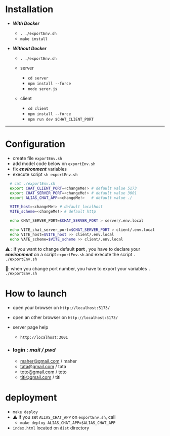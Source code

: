 # Installation

- ***With Docker***
  - `. ./exportEnv.sh`
  - `make install`


- ***Without Docker***
  - `. ./exportEnv.sh`
  - server
    - `cd server`
    - `npm install --force`
    - `node serer.js`

  - client
    - `cd client`
    - `npm install --force`
    - `npm run dev $CHAT_CLIENT_PORT`
  
<hr>

# Configuration

- create file `exportEnv.sh`
- add model code below on `exportEnv.sh`
- fix ***environment*** variables
- execute script `sh exportEnv.sh`

```bash
  # cat ./exportEnv.sh 
  export CHAT_CLIENT_PORT=<changeMe!> # default value 5173
  export CHAT_SERVER_PORT=<changeMe!> # default value 3001
  export ALIAS_CHAT_APP=<changeMe!>   # default value ./

  VITE_host=<changeMe!> # default localhost
  VITE_scheme=<changeMe!> # default http

  echo CHAT_SERVER_PORT=$CHAT_SERVER_PORT > server/.env.local

  echo VITE_chat_server_port=$CHAT_SERVER_PORT > client/.env.local
  echo VITE_host=$VITE_host >> client/.env.local
  echo VATE_scheme=$VITE_scheme >> client/.env.local
```
  
⚠️ : if you want to change default **port** ,
you have to declare your ***environment*** on a script `exportEnv.sh` and execute the script `. ./exportEnv.sh`

🚨: when you change port number, you have to export your variables `. ./exportEnv.sh`

# How to launch

- open your browser on `http://localhost:5173/`
- open an other browser on `http://localhost:5173/`
- server page help 
  - `http://localhost:3001`

- ### login : ***mail / pwd***
  - maher@gmail.com / maher
  - tata@gmail.com / tata
  - toto@gmail.com / toto
  - titi@gmail.com / titi


# deployment

- `make deploy`
- ⚠️ if you set `ALIAS_CHAT_APP` on `exportEnv.sh`, call 
  - `make deploy ALIAS_CHAT_APP=$ALIAS_CHAT_APP`
- `index.html` located on `dist` directory 
